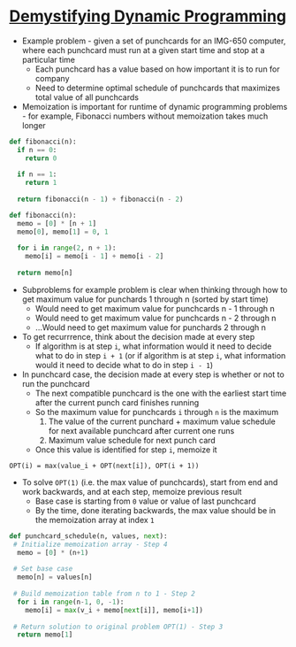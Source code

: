 # [Demystifying Dynamic Programming](https://medium.com/free-code-camp/demystifying-dynamic-programming-3efafb8d4296)


* Example problem - given a set of punchcards for an IMG-650 computer, where each punchcard must run at a given start time and stop at a particular time
  * Each punchcard has a value based on how important it is to run for company
  * Need to determine optimal schedule of punchcards that maximizes total value of all punchcards
* Memoization is important for runtime of dynamic programming problems - for example, Fibonacci numbers without memoization takes much longer

```python
def fibonacci(n):
  if n == 0:
    return 0
  
  if n == 1:
    return 1
  
  return fibonacci(n - 1) + fibonacci(n - 2)

def fibonacci(n):
  memo = [0] * [n + 1]
  memo[0], memo[1] = 0, 1
  
  for i in range(2, n + 1):
    memo[i] = memo[i - 1] + memo[i - 2]
  
  return memo[n]
```

* Subproblems for example problem is clear when thinking through how to get maximum value for punchards 1 through n (sorted by start time)
  * Would need to get maximum value for punchcards n - 1 through n
  * Would need to get maximum value for punchcards n - 2 through n
  * ...Would need to get maximum value for punchards 2 through n
* To get recurrrence, think about the decision made at every step
  * If algorithm is at step `i`, what information would it need to decide what to do in step `i + 1` (or if algorithm is at step `i`, what information would it need to decide what to do in step `i - 1`)
* In punchcard case, the decision made at every step is whether or not to run the punchcard
  * The next compatible punchcard is the one with the earliest start time after the current punch card finishes running
  * So the maximum value for punchcards `i` through `n` is the maximum
    1. The value of the current punchard + maximum value schedule for next available punchcard after current one runs
    2. Maximum value schedule for next punch card
  * Once this value is identified for step `i`, memoize it
  
```
OPT(i) = max(value_i + OPT(next[i]), OPT(i + 1))
```

* To solve `OPT(1)` (i.e. the max value of punchcards), start from end and work backwards, and at each step, memoize previous result
  * Base case is starting from `0` value or value of last punchcard
  * By the time, done iterating backwards, the max value should be in the memoization array at index `1`

```python
def punchcard_schedule(n, values, next):
 # Initialize memoization array - Step 4
  memo = [0] * (n+1)
  
 # Set base case
  memo[n] = values[n]
  
 # Build memoization table from n to 1 - Step 2
  for i in range(n-1, 0, -1):
    memo[i] = max(v_i + memo[next[i]], memo[i+1])
 
 # Return solution to original problem OPT(1) - Step 3
  return memo[1]
```
